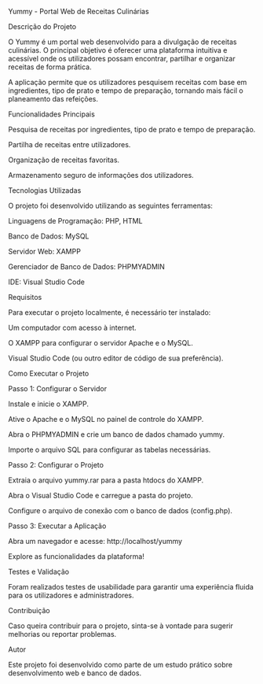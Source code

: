 Yummy - Portal Web de Receitas Culinárias

Descrição do Projeto

O Yummy é um portal web desenvolvido para a divulgação de receitas culinárias. O principal objetivo é oferecer uma plataforma intuitiva e acessível onde os utilizadores possam encontrar, partilhar e organizar receitas de forma prática.

A aplicação permite que os utilizadores pesquisem receitas com base em ingredientes, tipo de prato e tempo de preparação, tornando mais fácil o planeamento das refeições.

Funcionalidades Principais

Pesquisa de receitas por ingredientes, tipo de prato e tempo de preparação.

Partilha de receitas entre utilizadores.

Organização de receitas favoritas.

Armazenamento seguro de informações dos utilizadores.

Tecnologias Utilizadas

O projeto foi desenvolvido utilizando as seguintes ferramentas:

Linguagens de Programação: PHP, HTML

Banco de Dados: MySQL

Servidor Web: XAMPP

Gerenciador de Banco de Dados: PHPMYADMIN

IDE: Visual Studio Code

Requisitos

Para executar o projeto localmente, é necessário ter instalado:

Um computador com acesso à internet.

O XAMPP para configurar o servidor Apache e o MySQL.

Visual Studio Code (ou outro editor de código de sua preferência).

Como Executar o Projeto

Passo 1: Configurar o Servidor

Instale e inicie o XAMPP.

Ative o Apache e o MySQL no painel de controle do XAMPP.

Abra o PHPMYADMIN e crie um banco de dados chamado yummy.

Importe o arquivo SQL para configurar as tabelas necessárias.

Passo 2: Configurar o Projeto

Extraia o arquivo yummy.rar para a pasta htdocs do XAMPP.

Abra o Visual Studio Code e carregue a pasta do projeto.

Configure o arquivo de conexão com o banco de dados (config.php).

Passo 3: Executar a Aplicação

Abra um navegador e acesse: http://localhost/yummy

Explore as funcionalidades da plataforma!

Testes e Validação

Foram realizados testes de usabilidade para garantir uma experiência fluida para os utilizadores e administradores.

Contribuição

Caso queira contribuir para o projeto, sinta-se à vontade para sugerir melhorias ou reportar problemas.

Autor

Este projeto foi desenvolvido como parte de um estudo prático sobre desenvolvimento web e banco de dados.
